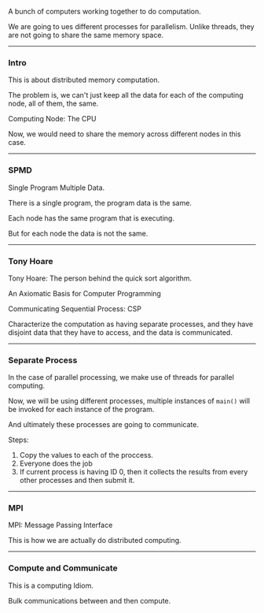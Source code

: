 A bunch of computers working together to do computation. 

We are going to ues different processes for parallelism. Unlike threads, they are not going to share the same memory space. 

---
### **Intro**

This is about distributed memory computation. 

The problem is, we can't just keep all the data for each of the computing node, all of them, the same. 

Computing Node: The CPU

Now, we would need to share the memory across different nodes in this case. 

---
### **SPMD**

Single Program Multiple Data. 

There is a single program, the program data is the same. 

Each node has the same program that is executing. 

But for each node the data is not the same. 

---
### **Tony Hoare**

Tony Hoare: The person behind the quick sort algorithm. 

An Axiomatic Basis for Computer Programming

Communicating Sequential Process: CSP

Characterize the computation as having separate processes, and they have disjoint data that they have to access, and the data is communicated. 

---
### **Separate Process**

In the case of parallel processing, we make use of threads for parallel computing. 

Now, we will be using different processes, multiple instances of `main()` will be invoked for each instance of the program. 

And ultimately these processes are going to communicate. 

Steps: 
1. Copy the values to each of the proccess. 
2. Everyone does the job
3. If current process is having ID 0, then it collects the results from every other processes and then submit it. 

---
### **MPI**

MPI: Message Passing Interface

This is how we are actually do distributed computing. 

---
### **Compute and Communicate**

This is a computing Idiom. 

Bulk communications between and then compute. 





